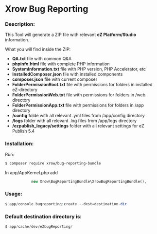 

#        Xrow Bug Reporting

### Description:
This Tool will generate a ZIP file with relevant __eZ Platform/Studio__ information.


What you will find inside the ZIP:
- __QA.txt__ file with common Q&A
- __phpinfo.html__ file with complete PHP information
- __SystemInformation.txt__ file with PHP version, PHP Accelerator, etc
- __InstalledComposer.json__ file with installed components
- __composer.json__ file with current composer
- __FolderPermissionRoot.txt__ file with permissions for folders in installed eZ-directory
- __FolderPermissionWeb.txt__ file with permissions for folders in /web directory
- __FolderPermissionApp.txt__ file with permissions for folders in /app directory
- __/config__ folde with all relevant .yml files from /app/config  directory
- __/logs__ folder with all relevant .log files from /app/logs  directory
- __/ezpublish_legacy/settings__ folder with all relevant settings for eZ Publish 5.4

### Installation:

Run:
```bash
$ composer require xrow/bug-reporting-bundle
```
In app/AppKernel.php add
```php
            new Xrow\BugReportingBundle\XrowBugReportingBundle(),
```
### Usage:

```php
$ app/console bugreporting:create --dest=destination-dir
```

### Default destination directory is:

```php
$ app/cache/dev/eZbugReporting/
```

